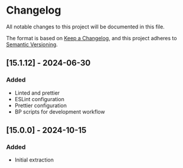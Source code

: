 # Changelog

All notable changes to this project will be documented in this file.

The format is based on [Keep a Changelog](https://keepachangelog.com/en/1.0.0/),
and this project adheres to [Semantic Versioning](https://semver.org/spec/v2.0.0.html).

## [15.1.12] - 2024-06-30

### Added

- Linted and prettier
- ESLint configuration
- Prettier configuration
- BP scripts for development workflow

## [15.0.0] - 2024-10-15

### Added

- Initial extraction
